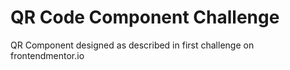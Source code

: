 # QR Code Component Challenge

QR Component designed as described in first challenge on frontendmentor.io 